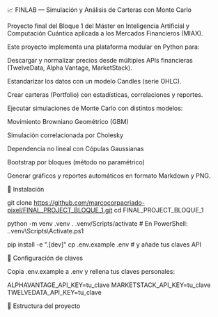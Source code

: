 📈 FINLAB — Simulación y Análisis de Carteras con Monte Carlo

Proyecto final del Bloque 1 del Máster en Inteligencia Artificial y Computación Cuántica aplicada a los Mercados Financieros (MIAX).

Este proyecto implementa una plataforma modular en Python para:

Descargar y normalizar precios desde múltiples APIs financieras
(TwelveData, Alpha Vantage, MarketStack).

Estandarizar los datos con un modelo Candles (serie OHLC).

Crear carteras (Portfolio) con estadísticas, correlaciones y reportes.

Ejecutar simulaciones de Monte Carlo con distintos modelos:

Movimiento Browniano Geométrico (GBM)

Simulación correlacionada por Cholesky

Dependencia no lineal con Cópulas Gaussianas

Bootstrap por bloques (método no paramétrico)

Generar gráficos y reportes automáticos en formato Markdown y PNG.

🚀 Instalación

git clone https://github.com/marcocorpacriado-pixel/FINAL_PROJECT_BLOQUE_1.git
cd FINAL_PROJECT_BLOQUE_1

python -m venv .venv
. .venv/Scripts/activate     # En PowerShell: .\.venv\Scripts\Activate.ps1

pip install -e ".[dev]"
cp .env.example .env         # y añade tus claves API

🔑 Configuración de claves

Copia .env.example a .env y rellena tus claves personales:

ALPHAVANTAGE_API_KEY=tu_clave
MARKETSTACK_API_KEY=tu_clave
TWELVEDATA_API_KEY=tu_clave

💾 Estructura del proyecto

src/finlab/
│
├── cli.py               # Interfaz de línea de comandos (Typer)
├── extractor/           # APIs: TwelveData, AlphaVantage, Marketstack
├── models/
│   ├── candles.py       # Serie OHLC normalizada (DataClass)
│   └── portfolio.py     # Cartera + Monte Carlo + reportes
│
├── data/                # Datos descargados (por proveedor/símbolo)
├── outputs/             # Resultados y gráficos
└── run_plot_mc.py       # Script de demo comparando métodos de Monte Carlo

📡 Descarga de datos (CLI)

Ejemplo con TwelveData:

python -m finlab.cli fetch twelvedata \
  --symbol BTC/USD --interval 1day --format parquet

python -m finlab.cli fetch twelvedata \
  --symbol ETH/USD --interval 1day --format parquet


Los archivos se guardan en data/twelvedata/<SYMBOL>/<SYMBOL>_<interval>.parquet.

🧠 Simulación de cartera (CLI)

python -m finlab.cli simulate portfolio \
  --inputs "data/twelvedata/BTC_USD/BTC_USD_1day.parquet,data/twelvedata/ETH_USD/ETH_USD_1day.parquet" \
  --weights "0.5,0.5" \
  --mc-method cholesky \
  --halflife-days 90 \
  --block-len 10 \
  --save-dir outputs/cli_demo


El resultado incluye métricas, gráficos y reportes Markdown de la simulación.


🧩 Scripts de ejemplo

▶ run_plot_mc.py

Simula una cartera BTC/ETH con los 4 métodos Monte Carlo y guarda los resultados en outputs/mc/.

python run_plot_mc.py


Genera automáticamente:

Archivo	Descripción
mc_gbm_paths.png	Trayectorias simuladas (GBM)
mc_cholesky_paths.png	Trayectorias correlacionadas
mc_copula_paths.png	Dependencia vía cópula
mc_bootstrap_paths.png	Re-muestreo por bloques
mc_compare_bands.png	Bandas 5–95 % y medias comparadas
mc_compare_terminal_all.png	Densidades del valor final

⚙️ Componentes principales

Candles

Limpieza de series (clean, validate).

Normalización de columnas.

Re-muestreo a días laborables (to_business_days).

Retornos logarítmicos (log_returns).

Gráficos básicos.

Portfolio

Combinación de activos y pesos.

Estadísticas (media, volatilidad, Sharpe, VaR, CVaR).

Simulación Monte Carlo:

gbm — proceso univariado.

cholesky — correlaciones lineales.

copula — dependencias no lineales.

bootstrap — bloques históricos.

Ponderación exponencial (más peso a retornos recientes).

Reportes Markdown y gráficos automáticos.

📊 Ejemplo de salida
--- Método Monte Carlo: GBM ---
Final esperado: 1.0010 | p5=0.9465 | p95=1.0580

--- Método Monte Carlo: CHOLESKY ---
Final esperado: 1.6588 | p5=0.6265 | p95=3.2771

--- Método Monte Carlo: COPULA ---
Final esperado: 1.5223 | p5=0.7409 | p95=2.8784

--- Método Monte Carlo: BOOTSTRAP ---
Final esperado: 1.8072 | p5=0.7154 | p95=3.6933

🧩 Rango efectivo de datos

El reporte incluye automáticamente el rango de fechas efectivo de las series alineadas:

## Rango de datos efectivo
- Desde: **2018-05-20**
- Hasta: **2025-10-23**


Esto garantiza que todas las métricas y simulaciones se basen en el periodo común real.

🧮 Métodos Monte Carlo
Método	Descripción	Ventajas
gbm	Movimiento Browniano Geométrico con μ, σ históricos.	Sencillo y base teórica.
cholesky	Multivariante, preserva correlaciones lineales.	Captura co-movimientos.
copula	Dependencias no lineales con cópula gaussiana.	Márgenes empíricas, correlación flexible.
bootstrap	Re-muestreo histórico (bloques).	No paramétrico, mantiene volatilidad agrupada.

Parámetros clave:

halflife_days: pondera retornos recientes (EWMA).

block_len: tamaño de bloque (bootstrap).

n_paths: nº de trayectorias.

days: nº de días simulados.

📚 Dependencias principales

-pandas, numpy, matplotlib

-typer (CLI)

-requests (APIs)

-pyarrow (Parquet)

-tqdm (progreso)

-scipy, statsmodels (estadística avanzada)

-pytest, ruff, black, isort (dev tools)

🧾 Licencia

MIT License — libre uso académico y profesional.
© 2025 Marco Corpa Criado

